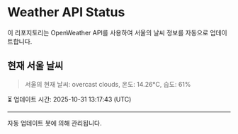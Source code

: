 
# Weather API Status

이 리포지토리는 OpenWeather API를 사용하여 서울의 날씨 정보를 자동으로 업데이트합니다.

## 현재 서울 날씨
> 서울의 현재 날씨: overcast clouds, 온도: 14.26°C, 습도: 61%

⏳ 업데이트 시간: 2025-10-31 13:17:43 (UTC)

---
자동 업데이트 봇에 의해 관리됩니다.
